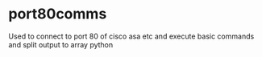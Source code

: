 # port80comms
Used to connect to port 80 of cisco asa etc and execute basic commands and split output to array python
